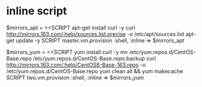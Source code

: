inline script
===============
$mirrors_apt = <<SCRIPT
apt-get install curl -y
curl http://mirrors.163.com/.help/sources.list.precise -o /etc/apt/sources.list
apt-get update -y
SCRIPT
master.vm.provision :shell, :inline => $mirrors_apt

$mirrors_yum = <<SCRIPT
yum install curl -y
mv /etc/yum.repos.d/CentOS-Base.repo /etc/yum.repos.d/CentOS-Base.repo.backup
curl http://mirrors.163.com/.help/CentOS6-Base-163.repo -o /etc/yum.repos.d/CentOS-Base.repo
yum clean all && yum makecache
SCRIPT
two.vm.provision :shell, :inline => $mirrors_yum
